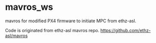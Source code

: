 # mavros_ws
mavros for modified PX4 firmware to initiate MPC from ethz-asl. 

Code is originated from ethz-asl mavros repo.
https://github.com/ethz-asl/mavros


